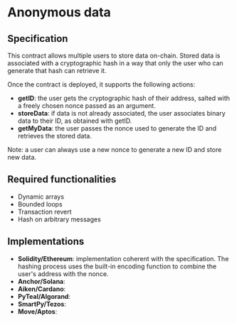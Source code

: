 # Anonymous data

## Specification

This contract allows multiple users to store data on-chain. Stored data is associated with a cryptographic hash in a way that only the user who can generate that hash can retrieve it.

Once the contract is deployed, it supports the following actions:
- **getID**: the user gets the cryptographic hash of their address, salted with a freely chosen nonce passed as an argument.
- **storeData**: if data is not already associated, the user associates binary data to their ID, as obtained with getID.
- **getMyData**: the user passes the nonce used to generate the ID and retrieves the stored data.

Note: a user can always use a new nonce to generate a new ID and store new data.

## Required functionalities
- Dynamic arrays
- Bounded loops
- Transaction revert
- Hash on arbitrary messages

## Implementations

- **Solidity/Ethereum**:  implementation coherent with the specification. The hashing process uses the built-in encoding function to combine the user's address with the nonce. 
- **Anchor/Solana**: 
- **Aiken/Cardano**:
- **PyTeal/Algorand**:
- **SmartPy/Tezos**:
- **Move/Aptos**:
